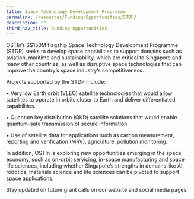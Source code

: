 ```yaml
---
title: Space Technology Development Programme
permalink: /resources/Funding-Opportunities/STDP/
description: ""
third_nav_title: Funding Opportunities
---
```


OSTIn’s S$150M flagship Space Technology Development Programme
(STDP) seeks to develop space capabilities to support domains such as
aviation, maritime and sustainability, which are critical to Singapore and
many other countries, as well as disruptive space technologies that can
improve the country’s space industry’s competitiveness.

Projects supported by the STDP include:

• Very low Earth orbit (VLEO) satellite technologies that would
allow satellites to operate in orbits closer to Earth and deliver
differentiated capabilities.

• Quantum key distribution (QKD) satellite solutions that would
enable quantum-safe transmission of secure information.

• Use of satellite data for applications such as carbon
measurement, reporting and verification (MRV), agriculture,
pollution monitoring.

In addition, OSTIn is exploring new opportunities emerging in the space
economy, such as on-orbit servicing, in-space manufacturing and space
life sciences, including whether Singapore’s strengths in domains like AI,
robotics, materials science and life sciences can be pivoted to support
space applications.

Stay updated on future grant calls on our website and social media pages.